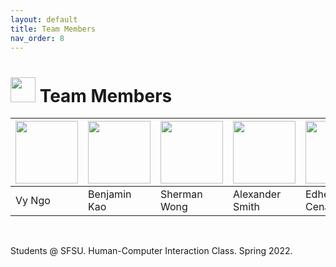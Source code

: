 ```yaml
---
layout: default
title: Team Members
nav_order: 8
---
```


# <img src="https://user-images.githubusercontent.com/72105812/169626854-b67fd8ac-f575-45e5-a2bd-b0ad27b26471.png" width="40"> Team Members


| <img src="https://user-images.githubusercontent.com/72105812/169627602-9e34a61a-930e-4f44-86b3-73b0d88cc6f7.png" width="100">| <img src="https://user-images.githubusercontent.com/72105812/169627039-b38b637e-aecf-48e0-9e4f-7673bfdfbcb2.png" width="100"> | <img src="https://user-images.githubusercontent.com/72105812/169627335-2ade4dc7-64fc-4ba8-a943-d411fcf09dad.png" width="100"> | <img src="https://user-images.githubusercontent.com/72105812/169627166-1e42e4ff-de1c-45c8-89bf-de7f807858ff.png" width="100"> | <img src="https://user-images.githubusercontent.com/72105812/169627269-ab72aec6-451c-49c0-b614-4edb70473006.png " width="100"> |
| ------------------ | ------------- | ------------ | --------------- | ------------------ |
| Vy Ngo             | Benjamin Kao  | Sherman Wong | Alexander Smith | Edhel Jhon Cenario |

</br >

Students @ SFSU. Human-Computer Interaction Class. Spring 2022.
